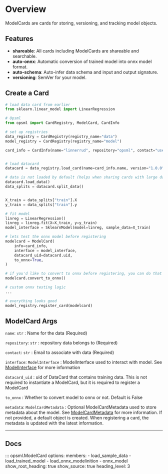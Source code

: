 # Overview

ModelCards are cards for storing, versioning, and tracking model objects.

## Features
- **shareable**: All cards including ModelCards are shareable and searchable.
- **auto-onnx**: Automatic conversion of trained model into onnx model format.
- **auto-schema**: Auto-infer data schema and input and output signature.
- **versioning**: SemVer for your model.

## Create a Card

```python hl_lines="5 28 31-36"
# load data card from earlier
from sklearn.linear_model import LinearRegression

# Opsml
from opsml import CardRegistry, ModelCard, CardInfo

# set up registries
data_registry = CardRegistry(registry_name="data")
model_registry = CardRegistry(registry_name="model")

card_info = CardInfo(name="linnerrud", repository="opsml", contact="user@email.com")


# load datacard
datacard = data_registry.load_card(name=card_info.name, version="1.0.0")

# data is not loaded by default (helps when sharing cards with large data)
datacard.load_data()
data_splits = datacard.split_data()


X_train = data_splits["train"].X
y_train = data_splits["train"].y

# fit model
linreg = LinearRegression()
linreg = linreg.fit(X=X_train, y=y_train)
model_interface = SklearnModel(model=linreg, sample_data=X_train)

# lets test the onnx model before registering
modelcard = ModelCard(
    info=card_info,
    interface = model_interface,
    datacard_uid=datacard.uid,
    to_onnx=True,
)

# if you'd like to convert to onnx before registering, you can do that as well
modelcard.convert_to_onnx()

# custom onnx testing logic
...

# everything looks good
model_registry.register_card(modelcard)
```

## ModelCard Args

`name`: `str`
: Name for the data (Required)

`repository`: `str`
: repository data belongs to (Required)

`contact`: `str`
: Email to associate with data (Required)

`interface`: `ModelInterface`
: ModelInterface used to interact with model. See [ModelInterface](../interfaces/model/interfaces.md) for more information

`datacard_uid`
: uid of DataCard that contains training data. This is not required to instantiate a ModelCard, but it is required to register a ModelCard

`to_onnx`
: Whether to convert model to onnx or not. Default is False

`metadata`: `ModelCardMetadata`
: Optional ModelCardMetadata used to store metadata about the model. See [ModelCardMetadata](./metadata.md) for more information. If not provided, a default object is created. When registering a card, the metadata is updated with the latest information. 


---
## Docs

::: opsml.ModelCard
    options:
        members:
            - load_sample_data
            - load_trained_model
            - load_onnx_modelinition
            - onnx_model
        show_root_heading: true
        show_source: true
        heading_level: 3